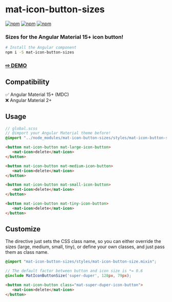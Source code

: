 # mat-icon-button-sizes

[![npm](https://img.shields.io/npm/v/mat-icon-button-sizes.svg)](https://www.npmjs.com/package/mat-icon-button-sizes)
[![npm](https://img.shields.io/npm/dm/mat-icon-button-sizes.svg)](https://www.npmjs.com/package/mat-icon-button-sizes)
[![npm](https://img.shields.io/librariesio/release/npm/mat-icon-button-sizes)](https://www.npmjs.com/package/mat-icon-button-sizes)

### Sizes for the Angular Material 15+ icon button!

```sh
# Install the Angular component
npm i -S mat-icon-button-sizes
```

### <a href="https://btxtiger.github.io/mat-icon-button-sizes/" target="_blank">⇨ DEMO</a>

## Compatibility
✅ Angular Material 15+ (MDC)<br>
❌ Angular Material 2+

## Usage
```scss
// global.scss
// @import your Angular Material theme before!
@import "../node_modules/mat-icon-button-sizes/styles/mat-icon-button-sizes";
```
```html
<button mat-icon-button mat-large-icon-button>
   <mat-icon>delete</mat-icon>
</button>

<button mat-icon-button mat-medium-icon-button>
   <mat-icon>delete</mat-icon>
</button>

<button mat-icon-button mat-small-icon-button>
   <mat-icon>delete</mat-icon>
</button>

<button mat-icon-button mat-tiny-icon-button>
   <mat-icon>delete</mat-icon>
</button>
```

## Customize
The directive just sets the CSS class name, so you can either override the sizes (large, medium, small, tiny),
or define your own classes, and just pass them as class name.

```scss
@import "mat-icon-button-sizes/styles/mat-icon-button-size.mixin";

// The default factor between button and icon size is *= 0.6
@include MatIconButtonSize('super-duper', 128px, 79px);
```
```html
<button mat-icon-button class="mat-super-duper-icon-button">
   <mat-icon>delete</mat-icon>
</button>
```

